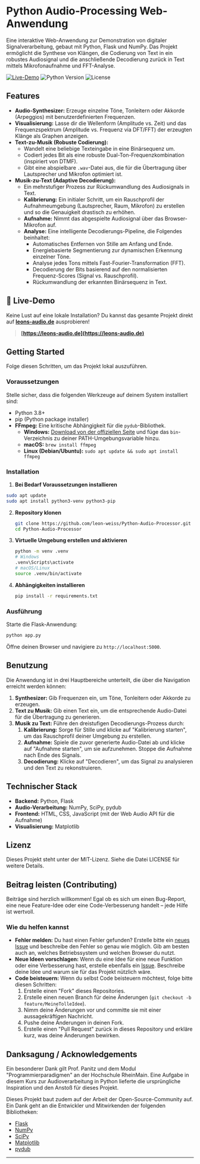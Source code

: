 # Python Audio-Processing Web-Anwendung

Eine interaktive Web-Anwendung zur Demonstration von digitaler Signalverarbeitung, gebaut mit Python, Flask und NumPy. Das Projekt ermöglicht die Synthese von Klängen, die Codierung von Text in ein robustes Audiosignal und die anschließende Decodierung zurück in Text mittels Mikrofonaufnahme und FFT-Analyse.

[![Live-Demo](https://img.shields.io/badge/Live--Demo-Online-brightgreen)](https://leons-audio.de)
![Python Version](https://img.shields.io/badge/python-3.12+-blue)
![License](https://img.shields.io/badge/license-MIT-lightgrey)

## Features

-   **Audio-Synthesizer:** Erzeuge einzelne Töne, Tonleitern oder Akkorde (Arpeggios) mit benutzerdefinierten Frequenzen.
-   **Visualisierung:** Lasse dir die Wellenform (Amplitude vs. Zeit) und das Frequenzspektrum (Amplitude vs. Frequenz via DFT/FFT) der erzeugten Klänge als Graphen anzeigen.
-   **Text-zu-Musik (Robuste Codierung):**
    -   Wandelt eine beliebige Texteingabe in eine Binärsequenz um.
    -   Codiert jedes Bit als eine robuste Dual-Ton-Frequenzkombination (inspiriert von DTMF).
    -   Gibt eine abspielbare `.wav`-Datei aus, die für die Übertragung über Lautsprecher und Mikrofon optimiert ist.
-   **Musik-zu-Text (Adaptive Decodierung):**
    -   Ein mehrstufiger Prozess zur Rückumwandlung des Audiosignals in Text.
    -   **Kalibrierung:** Ein initialer Schritt, um ein Rauschprofil der Aufnahmeumgebung (Lautsprecher, Raum, Mikrofon) zu erstellen und so die Genauigkeit drastisch zu erhöhen.
    -   **Aufnahme:** Nimmt das abgespielte Audiosignal über das Browser-Mikrofon auf.
    -   **Analyse:** Eine intelligente Decodierungs-Pipeline, die Folgendes beinhaltet:
        -   Automatisches Entfernen von Stille am Anfang und Ende.
        -   Energiebasierte Segmentierung zur dynamischen Erkennung einzelner Töne.
        -   Analyse jedes Tons mittels Fast-Fourier-Transformation (FFT).
        -   Decodierung der Bits basierend auf den normalisierten Frequenz-Scores (Signal vs. Rauschprofil).
        -   Rückumwandlung der erkannten Binärsequenz in Text.

## 🚀 Live-Demo

Keine Lust auf eine lokale Installation? Du kannst das gesamte Projekt direkt auf **[leons-audio.de](https://leons-audio.de)** ausprobieren!

> **[https://leons-audio.de](https://leons-audio.de)**

## Getting Started

Folge diesen Schritten, um das Projekt lokal auszuführen.

### Voraussetzungen

Stelle sicher, dass die folgenden Werkzeuge auf deinem System installiert sind:

-   Python 3.8+
-   pip (Python package installer)
-   **FFmpeg:** Eine kritische Abhängigkeit für die `pydub`-Bibliothek.
    -   **Windows:** [Download von der offiziellen Seite](https://ffmpeg.org/download.html) und füge das `bin`-Verzeichnis zu deiner PATH-Umgebungsvariable hinzu.
    -   **macOS:** `brew install ffmpeg`
    -   **Linux (Debian/Ubuntu):** `sudo apt update && sudo apt install ffmpeg`

### Installation
1. **Bei Bedarf Voraussetzungen installieren**
```sh
sudo apt update
sudo apt install python3-venv python3-pip
```

2.  **Repository klonen**
    ```sh
    git clone https://github.com/leon-weiss/Python-Audio-Processor.git
    cd Python-Audio-Processor
    ```

3.  **Virtuelle Umgebung erstellen und aktivieren**
    ```sh
    python -m venv .venv
    # Windows
    .venv\Scripts\activate
    # macOS/Linux
    source .venv/bin/activate
    ```

4.  **Abhängigkeiten installieren**
    ```sh
    pip install -r requirements.txt
    ```

### Ausführung

Starte die Flask-Anwendung:
```sh
python app.py
```
Öffne deinen Browser und navigiere zu `http://localhost:5000`.

## Benutzung

Die Anwendung ist in drei Hauptbereiche unterteilt, die über die Navigation erreicht werden können:

1.  **Synthesizer:** Gib Frequenzen ein, um Töne, Tonleitern oder Akkorde zu erzeugen.
2.  **Text zu Musik:** Gib einen Text ein, um die entsprechende Audio-Datei für die Übertragung zu generieren.
3.  **Musik zu Text:** Führe den dreistufigen Decodierungs-Prozess durch:
    1.  **Kalibrierung:** Sorge für Stille und klicke auf "Kalibrierung starten", um das Rauschprofil deiner Umgebung zu erstellen.
    2.  **Aufnahme:** Spiele die zuvor generierte Audio-Datei ab und klicke auf "Aufnahme starten", um sie aufzunehmen. Stoppe die Aufnahme nach Ende des Signals.
    3.  **Decodierung:** Klicke auf "Decodieren", um das Signal zu analysieren und den Text zu rekonstruieren.

## Technischer Stack

-   **Backend:** Python, Flask
-   **Audio-Verarbeitung:** NumPy, SciPy, pydub
-   **Frontend:** HTML, CSS, JavaScript (mit der Web Audio API für die Aufnahme)
-   **Visualisierung:** Matplotlib

## Lizenz

Dieses Projekt steht unter der MIT-Lizenz. Siehe die Datei LICENSE für weitere Details.

## Beitrag leisten (Contributing)

Beiträge sind herzlich willkommen! Egal ob es sich um einen Bug-Report, eine neue Feature-Idee oder eine Code-Verbesserung handelt – jede Hilfe ist wertvoll.

### Wie du helfen kannst

-   **Fehler melden:** Du hast einen Fehler gefunden? Erstelle bitte ein [neues Issue](https://github.com/leon-weiss/Python-Audio-Processor/issues) und beschreibe den Fehler so genau wie möglich. Gib am besten auch an, welches Betriebssystem und welchen Browser du nutzt.
-   **Neue Ideen vorschlagen:** Wenn du eine Idee für eine neue Funktion oder eine Verbesserung hast, erstelle ebenfalls ein [Issue](https://github.com/leon-weiss/Python-Audio-Processor/issues). Beschreibe deine Idee und warum sie für das Projekt nützlich wäre.
-   **Code beisteuern:** Wenn du selbst Code beisteuern möchtest, folge bitte diesen Schritten:
    1.  Erstelle einen "Fork" dieses Repositories.
    2.  Erstelle einen neuen Branch für deine Änderungen (`git checkout -b feature/MeineTolleIdee`).
    3.  Nimm deine Änderungen vor und committe sie mit einer aussagekräftigen Nachricht.
    4.  Pushe deine Änderungen in deinen Fork.
    5.  Erstelle einen "Pull Request" zurück in dieses Repository und erkläre kurz, was deine Änderungen bewirken.


## Danksagung / Acknowledgements

Ein besonderer Dank gilt Prof. Panitz und dem Modul "Programmierparadigmen" an der Hochschule RheinMain. Eine Aufgabe in diesem Kurs zur Audioverarbeitung in Python lieferte die ursprüngliche Inspiration und den Anstoß für dieses Projekt.

Dieses Projekt baut zudem auf der Arbeit der Open-Source-Community auf. Ein Dank geht an die Entwickler und Mitwirkenden der folgenden Bibliotheken:

- [Flask](https://flask.palletsprojects.com/en/stable/)
- [NumPy](https://numpy.org/)
- [SciPy](https://scipy.org/)
- [Matplotlib](https://matplotlib.org/)
- [pydub](https://github.com/jiaaro/pydub)

---
